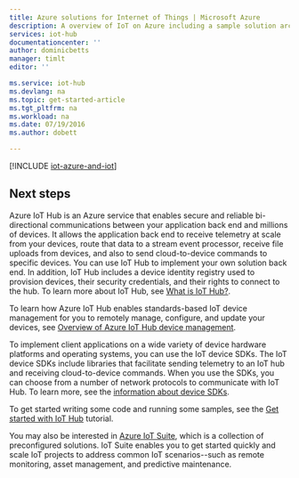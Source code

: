 ```yaml
---
title: Azure solutions for Internet of Things | Microsoft Azure
description: A overview of IoT on Azure including a sample solution architecture and how it relates to Azure IoT Hub, device SDKs, and preconfigured solutions
services: iot-hub
documentationcenter: ''
author: dominicbetts
manager: timlt
editor: ''

ms.service: iot-hub
ms.devlang: na
ms.topic: get-started-article
ms.tgt_pltfrm: na
ms.workload: na
ms.date: 07/19/2016
ms.author: dobett

---
```

[!INCLUDE [iot-azure-and-iot](../../includes/iot-azure-and-iot.md)]

## Next steps
Azure IoT Hub is an Azure service that enables secure and reliable bi-directional communications between your application back end and millions of devices. It allows the application back end to receive telemetry at scale from your devices, route that data to a stream event processor, receive file uploads from devices, and also to send cloud-to-device commands to specific devices. You can use IoT Hub to implement your own solution back end. In addition, IoT Hub includes a device identity registry used to provision devices, their security credentials, and their rights to connect to the hub. To learn more about IoT Hub, see [What is IoT Hub?](iot-hub-what-is-iot-hub.md).

To learn how Azure IoT Hub enables standards-based IoT device management for you to remotely manage, configure, and update your devices, see [Overview of Azure IoT Hub device management](iot-hub-device-management-overview.md).

To implement client applications on a wide variety of device hardware platforms and operating systems, you can use the IoT device SDKs. The IoT device SDKs include libraries that facilitate sending telemetry to an IoT hub and receiving cloud-to-device commands. When you use the SDKs, you can choose from a number of network protocols to communicate with IoT Hub. To learn more, see the [information about device SDKs](https://github.com/Azure/azure-iot-sdks/blob/master/readme.md).

To get started writing some code and running some samples, see the [Get started with IoT Hub](iot-hub-csharp-csharp-getstarted.md) tutorial.

You may also be interested in [Azure IoT Suite](https://azure.microsoft.com/documentation/suites/iot-suite/), which is a collection of preconfigured solutions. IoT Suite enables you to get started quickly and scale IoT projects to address common IoT scenarios--such as remote monitoring, asset management, and predictive maintenance.

[lnk-getstarted]: iot-hub-csharp-csharp-getstarted.md
[lnk-device-sdks]: https://github.com/Azure/azure-iot-sdks/blob/master/readme.md
[lnk-iot-hub]: iot-hub-what-is-iot-hub.md
[lnk-iot-suite]: https://azure.microsoft.com/documentation/suites/iot-suite/
[lnk-iotdev]: https://azure.microsoft.com/develop/iot/
[lnk-device-management]: iot-hub-device-management-overview.md